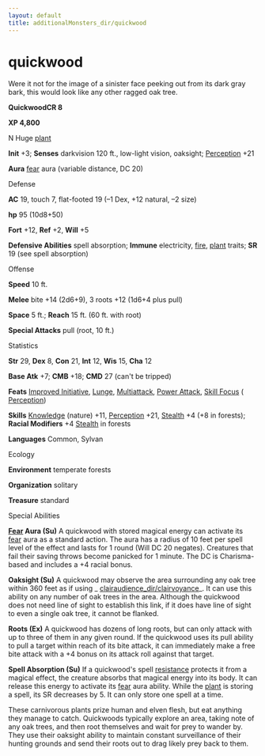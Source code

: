 ```yaml
---
layout: default
title: additionalMonsters_dir/quickwood
---
```

# quickwood

Were it not for the image of a sinister face peeking out from its dark gray bark, this would look like any other ragged oak tree.

**QuickwoodCR 8**

**XP 4,800**

N Huge [plant](monsters_dir/creatureTypes#_plant)

**Init** +3; **Senses** darkvision 120 ft., low-light vision, oaksight; [Perception](additionalMonsters_dir/../skills_dir/perception#_perception) +21

**Aura** [fear](monsters_dir/universalMonsterRules#_fear-(su-or-sp)) aura (variable distance, DC 20)

Defense

**AC** 19, touch 7, flat-footed 19 (–1 Dex, +12 natural, –2 size)

**hp** 95 (10d8+50)

**Fort** +12, **Ref** +2, **Will** +5

**Defensive Abilities** spell absorption; **Immune** electricity, [fire](monsters_dir/creatureTypes#_fire-subtype), [plant](monsters_dir/creatureTypes#_plant) traits; **SR** 19 (see spell absorption)

Offense

**Speed** 10 ft.

**Melee** bite +14 (2d6+9), 3 roots +12 (1d6+4 plus pull)

**Space** 5 ft.; **Reach** 15 ft. (60 ft. with root)

**Special Attacks** pull (root, 10 ft.)

Statistics

**Str** 29, **Dex** 8, **Con** 21, **Int** 12, **Wis** 15, **Cha** 12

**Base Atk** +7; **CMB** +18; **CMD** 27 (can't be tripped)

**Feats** [Improved Initiative](additionalMonsters_dir/../feats#_improved-initiative), [Lunge](additionalMonsters_dir/../feats#_lunge), [Multiattack](additionalMonsters_dir/../monsters_dir/monsterFeats#_multiattack), [Power Attack](additionalMonsters_dir/../feats#_power-attack), [Skill Focus](additionalMonsters_dir/../feats#_skill-focus) ( [Perception](additionalMonsters_dir/../skills_dir/perception#_perception))

**Skills** [Knowledge](additionalMonsters_dir/../skills_dir/knowledge#_knowledge) (nature) +11, [Perception](additionalMonsters_dir/../skills_dir/perception#_perception) +21, [Stealth](additionalMonsters_dir/../skills_dir/stealth#_stealth) +4 (+8 in forests); **Racial Modifiers** +4 [Stealth](additionalMonsters_dir/../skills_dir/stealth#_stealth) in forests

**Languages** Common, Sylvan

Ecology

**Environment** temperate forests

**Organization** solitary

**Treasure** standard

Special Abilities

**[Fear](monsters_dir/universalMonsterRules#_fear-(su-or-sp)) Aura (Su)** A quickwood with stored magical energy can activate its [fear](monsters_dir/universalMonsterRules#_fear-(su-or-sp)) aura as a standard action. The aura has a radius of 10 feet per spell level of the effect and lasts for 1 round (Will DC 20 negates). Creatures that fail their saving throws become panicked for 1 minute. The DC is Charisma-based and includes a +4 racial bonus.

**Oaksight (Su)** A quickwood may observe the area surrounding any oak tree within 360 feet as if using _ [clairaudience_dir/clairvoyance](additionalMonsters_dir/../spells_dir/clairaudienceClairvoyance#_clairaudience-clairvoyance)_. It can use this ability on any number of oak trees in the area. Although the quickwood does not need line of sight to establish this link, if it does have line of sight to even a single oak tree, it cannot be flanked.

**Roots (Ex)** A quickwood has dozens of long roots, but can only attack with up to three of them in any given round. If the quickwood uses its pull ability to pull a target within reach of its bite attack, it can immediately make a free bite attack with a +4 bonus on its attack roll against that target.

**Spell Absorption (Su)** If a quickwood's spell [resistance](monsters_dir/universalMonsterRules#_resistance) protects it from a magical effect, the creature absorbs that magical energy into its body. It can release this energy to activate its [fear](monsters_dir/universalMonsterRules#_fear-(su-or-sp)) aura ability. While the [plant](monsters_dir/creatureTypes#_plant) is storing a spell, its SR decreases by 5. It can only store one spell at a time.

These carnivorous plants prize human and elven flesh, but eat anything they manage to catch. Quickwoods typically explore an area, taking note of any oak trees, and then root themselves and wait for prey to wander by. They use their oaksight ability to maintain constant surveillance of their hunting grounds and send their roots out to drag likely prey back to them.

